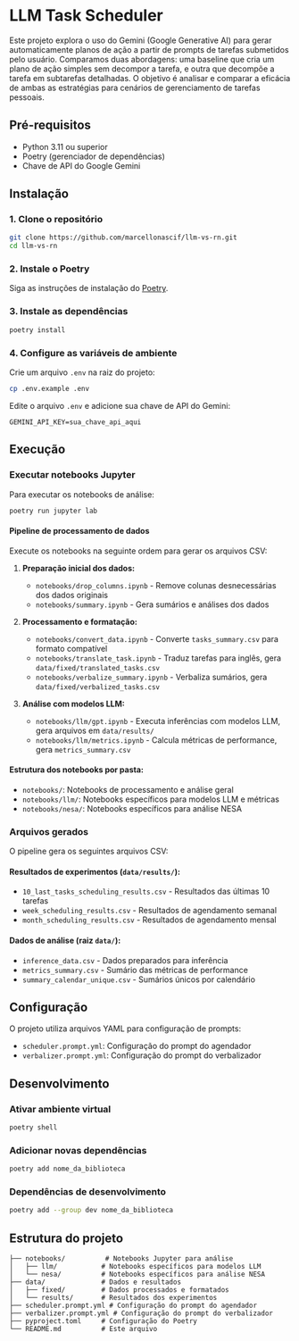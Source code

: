 # LLM Task Scheduler

Este projeto explora o uso do Gemini (Google Generative AI) para gerar automaticamente planos de ação a partir de prompts de tarefas submetidos pelo usuário. Comparamos duas abordagens: uma baseline que cria um plano de ação simples sem decompor a tarefa, e outra que decompõe a tarefa em subtarefas detalhadas. O objetivo é analisar e comparar a eficácia de ambas as estratégias para cenários de gerenciamento de tarefas pessoais.

## Pré-requisitos

- Python 3.11 ou superior
- Poetry (gerenciador de dependências)
- Chave de API do Google Gemini

## Instalação

### 1. Clone o repositório

```bash
git clone https://github.com/marcellonascif/llm-vs-rn.git
cd llm-vs-rn
```

### 2. Instale o Poetry

Siga as instruções de instalação do [Poetry](https://python-poetry.org/docs/).

### 3. Instale as dependências

```bash
poetry install
```

### 4. Configure as variáveis de ambiente

Crie um arquivo `.env` na raiz do projeto:

```bash
cp .env.example .env
```

Edite o arquivo `.env` e adicione sua chave de API do Gemini:

```
GEMINI_API_KEY=sua_chave_api_aqui
```

## Execução

### Executar notebooks Jupyter

Para executar os notebooks de análise:

```bash
poetry run jupyter lab
```

#### Pipeline de processamento de dados

Execute os notebooks na seguinte ordem para gerar os arquivos CSV:

1. **Preparação inicial dos dados:**
   - `notebooks/drop_columns.ipynb` - Remove colunas desnecessárias dos dados originais
   - `notebooks/summary.ipynb` - Gera sumários e análises dos dados

2. **Processamento e formatação:**
   - `notebooks/convert_data.ipynb` - Converte `tasks_summary.csv` para formato compatível
   - `notebooks/translate_task.ipynb` - Traduz tarefas para inglês, gera `data/fixed/translated_tasks.csv`
   - `notebooks/verbalize_summary.ipynb` - Verbaliza sumários, gera `data/fixed/verbalized_tasks.csv`

3. **Análise com modelos LLM:**
   - `notebooks/llm/gpt.ipynb` - Executa inferências com modelos LLM, gera arquivos em `data/results/`
   - `notebooks/llm/metrics.ipynb` - Calcula métricas de performance, gera `metrics_summary.csv`

#### Estrutura dos notebooks por pasta:
- `notebooks/`: Notebooks de processamento e análise geral
- `notebooks/llm/`: Notebooks específicos para modelos LLM e métricas
- `notebooks/nesa/`: Notebooks específicos para análise NESA

### Arquivos gerados

O pipeline gera os seguintes arquivos CSV:

#### Resultados de experimentos (`data/results/`):
- `10_last_tasks_scheduling_results.csv` - Resultados das últimas 10 tarefas
- `week_scheduling_results.csv` - Resultados de agendamento semanal
- `month_scheduling_results.csv` - Resultados de agendamento mensal

#### Dados de análise (raiz `data/`):
- `inference_data.csv` - Dados preparados para inferência
- `metrics_summary.csv` - Sumário das métricas de performance
- `summary_calendar_unique.csv` - Sumários únicos por calendário

## Configuração

O projeto utiliza arquivos YAML para configuração de prompts:
- `scheduler.prompt.yml`: Configuração do prompt do agendador
- `verbalizer.prompt.yml`: Configuração do prompt do verbalizador

## Desenvolvimento

### Ativar ambiente virtual

```bash
poetry shell
```

### Adicionar novas dependências

```bash
poetry add nome_da_biblioteca
```

### Dependências de desenvolvimento

```bash
poetry add --group dev nome_da_biblioteca
```

## Estrutura do projeto

```
├── notebooks/          # Notebooks Jupyter para análise
│   ├── llm/           # Notebooks específicos para modelos LLM
│   └── nesa/          # Notebooks específicos para análise NESA
├── data/              # Dados e resultados
│   ├── fixed/         # Dados processados e formatados
│   └── results/       # Resultados dos experimentos
├── scheduler.prompt.yml # Configuração do prompt do agendador
├── verbalizer.prompt.yml # Configuração do prompt do verbalizador
├── pyproject.toml     # Configuração do Poetry
└── README.md          # Este arquivo
```
